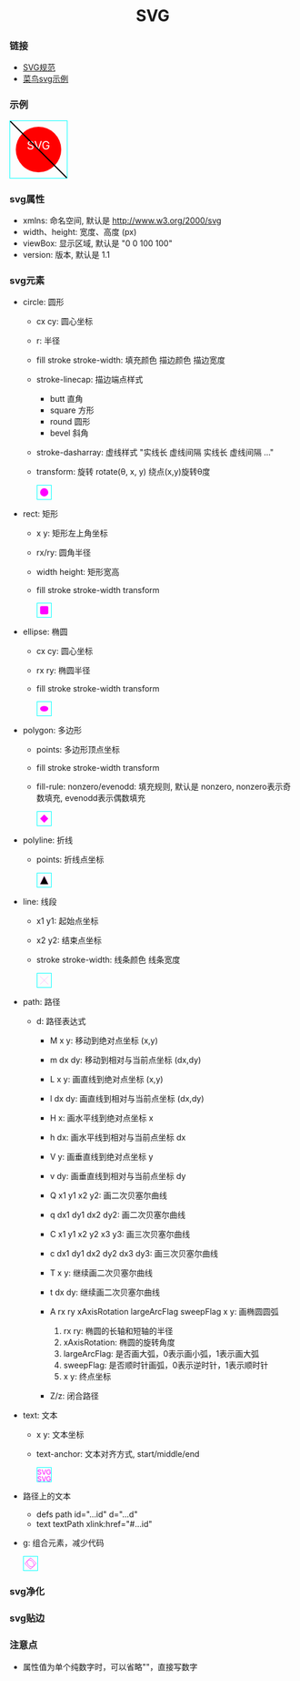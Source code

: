 <h1 style="text-align: center;">SVG</h1>

### 链接

- [SVG规范](https://www.w3.org/TR/SVG/)
- [菜鸟svg示例](https://www.runoob.com/svg/svg-examples.html)

### 示例

<svg xmlns="http://www.w3.org/2000/svg" width="100" height="100" version="1.1" viewBox="0 0 100 100" 
  style = "border: 1px solid #0ff;">
  <circle cx="50" cy="50" r="40" fill="red"/>
  <text x="50" y=50 text-anchor="middle" fill="white" font-size="20">SVG</text>
  <path d="M 0 0 L 100 100" stroke="black" stroke-width="2" fill="none"/>
</svg>

### svg属性

- xmlns: 命名空间, 默认是 http://www.w3.org/2000/svg
- width、height: 宽度、高度 (px)
- viewBox: 显示区域, 默认是 "0 0 100 100"
- version: 版本, 默认是 1.1

### svg元素

- circle: 圆形
  - cx cy: 圆心坐标
  - r: 半径
  - fill stroke stroke-width: 填充颜色 描边颜色 描边宽度
  - stroke-linecap: 描边端点样式
    - butt 直角
    - square 方形
    - round 圆形
    - bevel 斜角
  - stroke-dasharray: 虚线样式 "实线长 虚线间隔 实线长 虚线间隔 ..."
  - transform: 旋转 rotate(θ, x, y) 绕点(x,y)旋转θ度

    <svg width=24 viewBox="0 0 100 100" style = "border: 1px solid #0ff;"><circle cx="50" cy="50" r="30" fill="#f0f"/></svg>

- rect: 矩形
  - x y: 矩形左上角坐标
  - rx/ry: 圆角半径
  - width height: 矩形宽高
  - fill stroke stroke-width transform

    <svg width=24 viewBox="0 0 100 100" style = "border: 1px solid #0ff;"><rect x="20" y="20" rx="10" width="60" height="60" fill="#f0f"/></svg>

- ellipse: 椭圆
  - cx cy: 圆心坐标
  - rx ry: 椭圆半径
  - fill stroke stroke-width transform

    <svg width=24 viewBox="0 0 100 100" style = "border: 1px solid #0ff;"><ellipse cx="50" cy="50" rx="30" ry="20" fill="#f0f"/></svg>

- polygon: 多边形
  - points: 多边形顶点坐标
  - fill stroke stroke-width transform
  - fill-rule: nonzero/evenodd: 填充规则, 默认是 nonzero, nonzero表示奇数填充, evenodd表示偶数填充

    <svg width=24 viewBox="0 0 100 100" style = "border: 1px solid #0ff;"><polygon points="50 20 80 50 50 80 20 50" fill="#f0f"/></svg>

- polyline: 折线
  - points: 折线点坐标

    <svg width=24 viewBox="0 0 100 100" style = "border: 1px solid #0ff;"><polyline points="20 80 50 20 80 80" stroke="#f0f"/></svg>

- line: 线段
  - x1 y1: 起始点坐标
  - x2 y2: 结束点坐标
  - stroke stroke-width: 线条颜色 线条宽度

    <svg width=24 viewBox="0 0 100 100" style = "border: 1px solid #0ff;">
      <line x1="20" y1="20" x2="80" y2="80" stroke="#f0f"/>
      <line x1="80" y1="20" x2="20" y2="80" stroke="#f0f"/>
    </svg>

- path: 路径
  - d: 路径表达式
    - M x y: 移动到绝对点坐标 (x,y)
    - m dx dy: 移动到相对与当前点坐标 (dx,dy)

    - L x y: 画直线到绝对点坐标 (x,y)
    - l dx dy: 画直线到相对与当前点坐标 (dx,dy)
    - H x: 画水平线到绝对点坐标 x
    - h dx: 画水平线到相对与当前点坐标 dx
    - V y: 画垂直线到绝对点坐标 y
    - v dy: 画垂直线到相对与当前点坐标 dy

    - Q x1 y1 x2 y2: 画二次贝塞尔曲线
    - q dx1 dy1 dx2 dy2: 画二次贝塞尔曲线
    - C x1 y1 x2 y2 x3 y3: 画三次贝塞尔曲线
    - c dx1 dy1 dx2 dy2 dx3 dy3: 画三次贝塞尔曲线
    - T x y: 继续画二次贝塞尔曲线
    - t dx dy: 继续画二次贝塞尔曲线

    - A rx ry xAxisRotation largeArcFlag sweepFlag x y: 画椭圆圆弧
      1. rx ry: 椭圆的长轴和短轴的半径
      2. xAxisRotation: 椭圆的旋转角度
      3. largeArcFlag: 是否画大弧，0表示画小弧，1表示画大弧
      4. sweepFlag: 是否顺时针画弧，0表示逆时针，1表示顺时针
      5. x y: 终点坐标

    - Z/z: 闭合路径

- text: 文本
  - x y: 文本坐标
  - text-anchor: 文本对齐方式, start/middle/end

    <svg width=24 viewBox="0 0 100 100" style = "border: 1px solid #0ff;">
      <text x="50" y="50" text-anchor="middle" fill="#f0f" font-size=50>SVG</text>
      <text x="50" y="100" text-anchor="middle" fill="#f0f" font-size=50>SVG</text>
    </svg>

- 路径上的文本
  - defs path id="...id" d="...d"
  - text textPath  xlink:href="#...id"

- g: 组合元素，减少代码

  <svg width=24 viewBox="0 0 100 100" style = "border: 1px solid #0ff;">
    <g transform="rotate(45, 50, 50)" fill="#0000" stroke="#f0f" stroke-width="3">
      <rect x="20" y="20" rx="10" width="60" height="60"/>
      <ellipse cx="50" cy="50" rx="30" ry="20"/>
    </g>
  </svg>

### svg净化

### svg贴边

### 注意点

- 属性值为单个纯数字时，可以省略""，直接写数字
